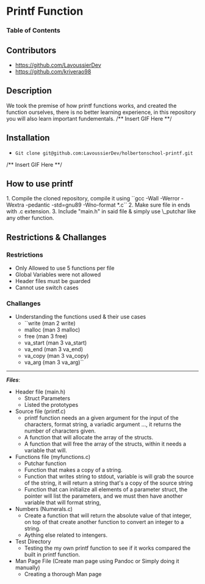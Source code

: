 # Printf Function

### Table of Contents
## Contributors
- https://github.com/LavoussierDev
- https://github.com/kriverao98

## Description
We took the premise of how printf functions works, and created the
function ourselves, there is no better learning experience, in this
repository you will also learn important fundementals.
/** Insert GIF Here **/

## Installation
- ``Git clone git@github.com:LavoussierDev/holbertonschool-printf.git``

/** Insert GIF Here **/

## How to use printf
<p>
1. Compile the cloned repository, compile it using
``gcc -Wall -Werror -Wextra -pedantic -std=gnu89 -Wno-format *.c``
2. Make sure file in ends with .c extension.
3. Include "main.h" in said file & simply use \_putchar
like any other function.
</p>


## Restrictions & Challanges
### Restrictions
- Only Allowed to use 5 functions per file
- Global Variables were not allowed
- Header files must be guarded
- Cannot use switch cases

### Challanges
- Understanding the functions used & their use cases
  - ``write (man 2 write)
  - malloc (man 3 malloc)
  - free (man 3 free)
  - va_start (man 3 va_start)
  - va_end (man 3 va_end)
  - va_copy (man 3 va_copy)
  - va_arg (man 3 va_arg)``

- - -
**_Files_**:
- Header file (main.h)
	- Struct Parameters
	- Listed the prototypes
- Source file (printf.c)
	- printf function needs an a given argument for the input of the characters, format string, a variadic argument ..., it returns the number of characters given.
	- A function that will allocate the array of the structs.
	- A function that will free the array of the structs, within it needs a variable that will.
- Functions file (myfunctions.c)
	- Putchar function
	- Function that makes a copy of a string.
	- Function that writes string to stdout, variable is will grab the source of the string, it will return a string that's a copy of the source string
	- Function that can initialize all elements of a parameter struct, the pointer will list the parameters, and we must then have another variable that will format string,
- Numbers (Numerals.c)
	- Create a function that will return the absolute value of that integer, on top of that create another function to convert an integer to a string.
  - Aything else related to intengers.
- Test Directory
	- Testing the my own printf function to see if it works compared the built in printf function.
- Man Page File (Create man page using Pandoc or Simply doing it manually)
	- Creating a thorough Man page
